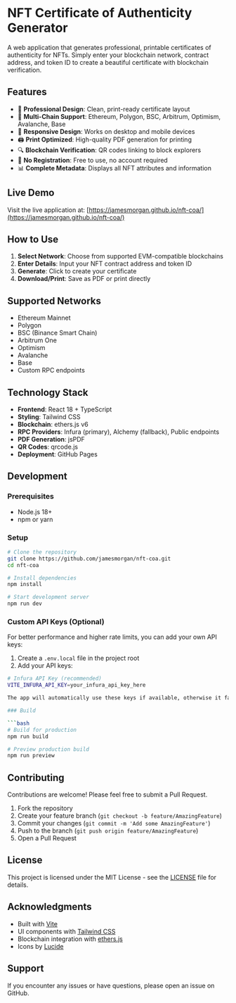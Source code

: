 # NFT Certificate of Authenticity Generator

A web application that generates professional, printable certificates of authenticity for NFTs. Simply enter your blockchain network, contract address, and token ID to create a beautiful certificate with blockchain verification.

## Features

- 🎨 **Professional Design**: Clean, print-ready certificate layout
- 🔗 **Multi-Chain Support**: Ethereum, Polygon, BSC, Arbitrum, Optimism, Avalanche, Base
- 📱 **Responsive Design**: Works on desktop and mobile devices
- 🖨️ **Print Optimized**: High-quality PDF generation for printing
- 🔍 **Blockchain Verification**: QR codes linking to block explorers
- 🚀 **No Registration**: Free to use, no account required
- 📊 **Complete Metadata**: Displays all NFT attributes and information

## Live Demo

Visit the live application at: [https://jamesmorgan.github.io/nft-coa/](https://jamesmorgan.github.io/nft-coa/)

## How to Use

1. **Select Network**: Choose from supported EVM-compatible blockchains
2. **Enter Details**: Input your NFT contract address and token ID
3. **Generate**: Click to create your certificate
4. **Download/Print**: Save as PDF or print directly

## Supported Networks

- Ethereum Mainnet
- Polygon
- BSC (Binance Smart Chain)
- Arbitrum One
- Optimism
- Avalanche
- Base
- Custom RPC endpoints

## Technology Stack

- **Frontend**: React 18 + TypeScript
- **Styling**: Tailwind CSS
- **Blockchain**: ethers.js v6
- **RPC Providers**: Infura (primary), Alchemy (fallback), Public endpoints
- **PDF Generation**: jsPDF
- **QR Codes**: qrcode.js
- **Deployment**: GitHub Pages

## Development

### Prerequisites

- Node.js 18+
- npm or yarn

### Setup

```bash
# Clone the repository
git clone https://github.com/jamesmorgan/nft-coa.git
cd nft-coa

# Install dependencies
npm install

# Start development server
npm run dev
```

### Custom API Keys (Optional)

For better performance and higher rate limits, you can add your own API keys:

1. Create a `.env.local` file in the project root
2. Add your API keys:

```bash
# Infura API Key (recommended)
VITE_INFURA_API_KEY=your_infura_api_key_here

The app will automatically use these keys if available, otherwise it falls back to public endpoints.

### Build

```bash
# Build for production
npm run build

# Preview production build
npm run preview
```

## Contributing

Contributions are welcome! Please feel free to submit a Pull Request.

1. Fork the repository
2. Create your feature branch (`git checkout -b feature/AmazingFeature`)
3. Commit your changes (`git commit -m 'Add some AmazingFeature'`)
4. Push to the branch (`git push origin feature/AmazingFeature`)
5. Open a Pull Request

## License

This project is licensed under the MIT License - see the [LICENSE](LICENSE) file for details.

## Acknowledgments

- Built with [Vite](https://vitejs.dev/)
- UI components with [Tailwind CSS](https://tailwindcss.com/)
- Blockchain integration with [ethers.js](https://docs.ethers.org/)
- Icons by [Lucide](https://lucide.dev/)

## Support

If you encounter any issues or have questions, please open an issue on GitHub.